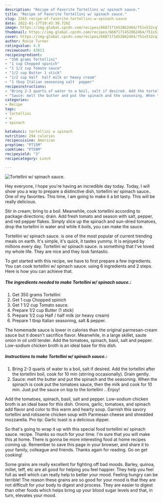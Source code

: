 ```yaml
---
description: "Recipe of Favorite Tortellini w/ spinach sauce."
title: "Recipe of Favorite Tortellini w/ spinach sauce."
slug: 2281-recipe-of-favorite-tortellini-w-spinach-sauce
date: 2022-01-17T19:43:39.726Z
image: https://img-global.cpcdn.com/recipes/6687171452862464/751x532cq70/tortellini-w-spinach-sauce-recipe-main-photo.jpg
thumbnail: https://img-global.cpcdn.com/recipes/6687171452862464/751x532cq70/tortellini-w-spinach-sauce-recipe-main-photo.jpg
cover: https://img-global.cpcdn.com/recipes/6687171452862464/751x532cq70/tortellini-w-spinach-sauce-recipe-main-photo.jpg
author: Roxie Turner
ratingvalue: 4.9
reviewcount: 43813
recipeingredient:
- "350 grams Tortellini"
- "1 cup Chopped spinich"
- "1 1/2 cup Tomato sauce"
- "1/2 cup Butter 1 stick"
- "1/2 cup Half  half milk or heavy cream"
- "1 tbsp Italian seasoning salt  pepper"
recipeinstructions:
- "Bring 2-3 quarts of water to a boil, salt if desired. Add the tortellini after the tortellini boil, cook for 10 min (stirring occasionally). Drain gently."
- "Sauce: melt the butter and put the spinach and the seasoning. When the spinach is cook put the tomatoes sauce, then the milk and cook for 10 min. Just put the sauce on top to the tortellini .. Enjoy!"
categories:
- Recipe
tags:
- tortellini
- w
- spinach

katakunci: tortellini w spinach 
nutrition: 294 calories
recipecuisine: American
preptime: "PT15M"
cooktime: "PT58M"
recipeyield: "3"
recipecategory: Lunch

---
```



![Tortellini w/ spinach sauce.](https://img-global.cpcdn.com/recipes/6687171452862464/751x532cq70/tortellini-w-spinach-sauce-recipe-main-photo.jpg)

Hey everyone, I hope you're having an incredible day today. Today, I will show you a way to prepare a distinctive dish, tortellini w/ spinach sauce.. One of my favorites. This time, I am going to make it a bit tasty. This will be really delicious.

Stir in cream; bring to a boil. Meanwhile, cook tortellini according to package directions; drain. Add fresh tomato and season with salt, pepper, and red pepper flakes. Simply slice up the spinach and sun-dried tomatoes, drop the tortellini in water and while it boils, you can make the sauce.

Tortellini w/ spinach sauce. is one of the most popular of current trending meals on earth. It's simple, it's quick, it tastes yummy. It is enjoyed by millions every day. Tortellini w/ spinach sauce. is something that I've loved my whole life. They are nice and they look fantastic.


To get started with this recipe, we have to first prepare a few ingredients. You can cook tortellini w/ spinach sauce. using 6 ingredients and 2 steps. Here is how you can achieve that.

<!--inarticleads1-->

##### The ingredients needed to make Tortellini w/ spinach sauce.:

1. Get 350 grams Tortellini
1. Get 1 cup Chopped spinich
1. Get 1 1/2 cup Tomato sauce.
1. Prepare 1/2 cup Butter (1 stick)
1. Prepare 1/2 cup Half / half milk (or heavy cream)
1. Prepare 1 tbsp Italian seasoning, salt &amp; pepper.


The homemade sauce is lower in calories than the original parmesan-cream sauce but it doesn&#39;t sacrifice flavor. Meanwhile, in a large skillet, saute onion in oil until tender. Add the tomatoes, spinach, basil, salt and pepper. Low-sodium chicken broth is an ideal base for this dish. 

<!--inarticleads2-->

##### Instructions to make Tortellini w/ spinach sauce.:

1. Bring 2-3 quarts of water to a boil, salt if desired. Add the tortellini after the tortellini boil, cook for 10 min (stirring occasionally). Drain gently.
1. Sauce: melt the butter and put the spinach and the seasoning. When the spinach is cook put the tomatoes sauce, then the milk and cook for 10 min. Just put the sauce on top to the tortellini .. Enjoy!


Add the tomatoes, spinach, basil, salt and pepper. Low-sodium chicken broth is an ideal base for this dish. Onions, garlic, tomatoes, and spinach add flavor and color to this warm and hearty soup. Garnish this savory tortellini and rotisserie chicken soup with Parmesan cheese and shredded mozzarella. Pro tip: Garlic toast is a delicious dipper. 

So that's going to wrap it up with this special food tortellini w/ spinach sauce. recipe. Thanks so much for your time. I'm sure that you will make this at home. There is gonna be more interesting food at home recipes coming up. Remember to save this page in your browser, and share it to your family, colleague and friends. Thanks again for reading. Go on get cooking!

Some grains are really excellent for fighting off bad moods. Barley, quinoa, millet, teff, etc are all good for helping you feel happier. They help you feel full as well which can really help to better your mood. Feeling hungry can be terrible! The reason these grains are so good for your mood is that they are not difficult for your body to digest and process. They are easier to digest than other foods which helps bring up your blood sugar levels and that, in turn, elevates your mood.
